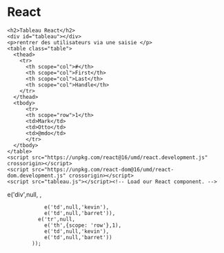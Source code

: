 # React



<!DOCTYPE html>
<html>
  <head>
    <meta charset="UTF-8" />
    <title>Ajout react en 1 Minute</title>
    <link rel="stylesheet" href="css/bootstrap.css">
  </head>
  <body>

    <h2>Tableau React</h2>
    <div id="tableau"></div>
    <p>rentrer des utilisateurs via une saisie </p>
    <table class="table">
      <thead>
        <tr>
          <th scope="col">#</th>
          <th scope="col">First</th>
          <th scope="col">Last</th>
          <th scope="col">Handle</th>
        </tr>
      </thead>
      <tbody>
          <tr>
          <th scope="row">1</th>
          <td>Mark</td>
          <td>Otto</td>
          <td>@mdo</td>
          </tr>
      </tbody>     
    </table> 
    <script src="https://unpkg.com/react@16/umd/react.development.js" crossorigin></script>
    <script src="https://unpkg.com/react-dom@16/umd/react-dom.development.js" crossorigin></script>
    <script src="tableau.js"></script><!-- Load our React component. -->

  </body>
</html>
e('div',null,
 ,

                e('td',null,'kevin'),
                e('td',null,'barret')),
              e('tr',null,
                e('th',{scope: 'row'},1),
                e('td',null,'kevin'),
                e('td',null,'barret'))   
            ));